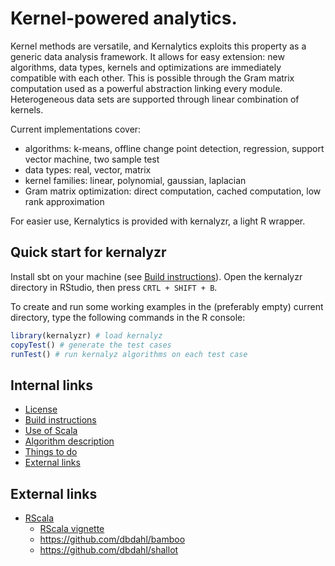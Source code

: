 # Kernel-powered analytics.

Kernel methods are versatile, and Kernalytics exploits this property as a generic data analysis framework. It allows for easy extension: new algorithms, data types, kernels and optimizations are immediately compatible with each other. This is possible through the Gram matrix computation used as a powerful abstraction linking every module. Heterogeneous data sets are supported through linear combination of kernels.

Current implementations cover:

- algorithms: k-means, offline change point detection, regression, support vector machine, two sample test
- data types: real, vector, matrix
- kernel families: linear, polynomial, gaussian, laplacian
- Gram matrix optimization: direct computation, cached computation, low rank approximation

For easier use, Kernalytics is provided with kernalyzr, a light R wrapper.

## Quick start for kernalyzr

Install sbt on your machine (see [Build instructions](doc/build.md)). Open the kernalyzr directory in RStudio, then press `CRTL + SHIFT + B`.

To create and run some working examples in the (preferably empty) current directory, type the following commands in the R console:

```R
library(kernalyzr) # load kernalyz
copyTest() # generate the test cases
runTest() # run kernalyz algorithms on each test case
```

## Internal links

- [License](LICENSE)
- [Build instructions](doc/build.md)
- [Use of Scala](doc/scala.md)
- [Algorithm description](doc/algoDesc.md)
- [Things to do](TODO.md)
- [External links](doc/links.md)

## External links

- [RScala](https://github.com/dbdahl/rscala)
  - [RScala vignette](https://dahl.byu.edu/public/rscala/rscala.pdf)
  - https://github.com/dbdahl/bamboo
  - https://github.com/dbdahl/shallot
